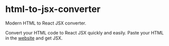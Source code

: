 # html-to-jsx-converter

Modern HTML to React JSX converter.

Convert your HTML code to React JSX quickly and easily. Paste your HTML in the [website](https://html-to-jsx-converter.vercel.app) and get JSX.
